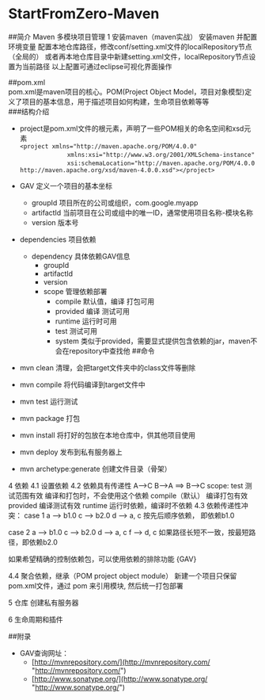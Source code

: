 # StartFromZero-Maven
##简介
Maven 多模块项目管理
1 安装maven（maven实战）
安装maven 并配置环境变量
配置本地仓库路径，修改conf/setting.xml文件的localRepository节点（全局的）
或者再本地仓库目录中新建setting.xml文件，localRepository节点设置为当前路径
以上配置可通过eclipse可视化界面操作

##pom.xml  
pom.xml是maven项目的核心。POM(Project Object Model，项目对象模型)定义了项目的基本信息，用于描述项目如何构建，生命项目依赖等等  
###结构介绍
- project是pom.xml文件的根元素，声明了一些POM相关的命名空间和xsd元素  
	`<project xmlns="http://maven.apache.org/POM/4.0.0"`  
	`　　　　　　　　xmlns:xsi="http://www.w3.org/2001/XMLSchema-instance"`  
  	`　　　　　　　　xsi:schemaLocation="http://maven.apache.org/POM/4.0.0 http://maven.apache.org/xsd/maven-4.0.0.xsd"></project>`  
- GAV 定义一个项目的基本坐标
	- groupId 项目所在的公司或组织，com.google.myapp  
	- artifactId 当前项目在公司或组中的唯一ID，通常使用项目名称-模块名称  
	- version 版本号  

- dependencies 项目依赖
	- dependency 具体依赖GAV信息
		- groupId
		- artifactId
		- version
		- scope 管理依赖部署
			- compile 默认值，编译 打包可用
			- provided 编译 测试可用
			- runtime 运行时可用
			- test 测试可用
			- system 类似于provided，需要显式提供包含依赖的jar，maven不会在repository中查找他
##命令
- mvn clean 清理，会把target文件夹中的class文件等删除
- mvn compile 将代码编译到target文件中
- mvn test 运行测试
- mvn package 打包
- mvn install 将打好的包放在本地仓库中，供其他项目使用
- mvn deploy 发布到私有服务器上
- mvn archetype:generate 创建文件目录（骨架）

4 依赖
4.1 设置依赖
<dependencies>
	<dependency>
		<groupId></groupId>
		<artifactId></artifactId>
		<version></version>
		<scope></scope> <!--默认compile，编译范围依赖-->
	</dependency>
</dependencies>
4.2 依赖具有传递性
A-->C B-->A ==> B-->C
scope:
test 测试范围有效 编译和打包时，不会使用这个依赖
compile（默认） 编译打包有效
provided 编译测试有效
runtime 运行时依赖，编译时不依赖
4.3 依赖传递性冲突：
case 1 
a --> b1.0
c --> b2.0
d --> a, c 按先后顺序依赖， 即依赖b1.0

case 2
a --> b1.0
c --> b2.0
d --> a, c
f --> d, c 如果路径长短不一致，按最短路径，即依赖b2.0

如果希望精确的控制依赖包，可以使用依赖的排除功能
<dependency>
		<groupId></groupId>
		<artifactId></artifactId>
		<version></version>
		<exclusions>
			<exclusion>{GAV}</exclusion>
		</exclusions>
</dependency>

4.4 聚合依赖，继承（POM project object module）
新建一个项目只保留pom.xml文件，通过
<packaging>pom</packaging>
<modules>
	<module></module>
</modules>
来引用模块, 然后统一打包部署


5 仓库
创建私有服务器

6 生命周期和插件


##附录
- GAV查询网址：  
	- [http://mvnrepository.com/](http://mvnrepository.com/ "http://mvnrepository.com/")  
	- [http://www.sonatype.org/](http://www.sonatype.org/ "http://www.sonatype.org/")  